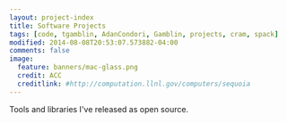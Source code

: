 ```yaml
---
layout: project-index
title: Software Projects
tags: [code, tgamblin, AdanCondori, Gamblin, projects, cram, spack]
modified: 2014-08-08T20:53:07.573882-04:00
comments: false
image:
  feature: banners/mac-glass.png
  credit: ACC 
  creditlink: #http://computation.llnl.gov/computers/sequoia
---
```


Tools and libraries I've released as open source.
